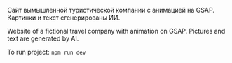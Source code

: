Сайт вымышленной туристической компании с анимацией на GSAP. Картинки и текст сгенерированы ИИ.


Website of a fictional travel company with animation on GSAP. Pictures and text are generated by AI.

To run project:
```npm run dev```
